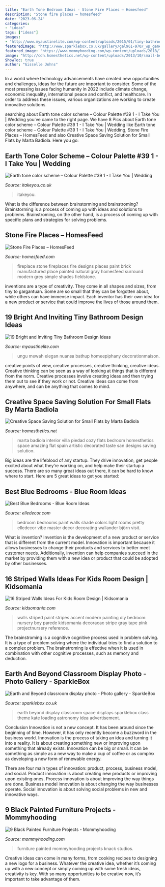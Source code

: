 ```yaml
---
title: "Earth Tone Bedroom Ideas - Stone Fire Places – Homesfeed"
description: "Stone fire places – homesfeed"
date: "2023-06-24"
categories:
- "ideas"
tags: ["ideas"]
images:
- "http://www.myaustinelite.com/wp-content/uploads/2015/01/tiny-bathroom-design-ideas-with-small-tub.jpg?x34469"
featuredImage: "http://www.sparklebox.co.uk/gallery/gal961-970/_wp_generated/ppdb1f9640_02.jpg"
featured_image: "https://www.mommyhooding.com/wp-content/uploads/2018/10/blackdresser3-678x1024.jpg"
image: "http://cdn.homesthetics.net/wp-content/uploads/2013/10/small-bedroom-interior-design-cozy-flat-homesthetics-5.jpg"
ShowToc: true
author: "Gisselle Johns"
---
```



In a world where technology advancements have created new opportunities and challenges, ideas for the future are important to consider. Some of the most pressing issues facing humanity in 2022 include climate change, economic inequality, international peace and conflict, and healthcare. In order to address these issues, various organizations are working to create innovative solutions.

	

		
searching about Earth tone color scheme – Colour Palette #39 1 - I Take You | Wedding you've came to the right page. We have 8 Pics about Earth tone color scheme – Colour Palette #39 1 - I Take You | Wedding like Earth tone color scheme – Colour Palette #39 1 - I Take You | Wedding, Stone Fire Places – HomesFeed and also Creative Space Saving Solution for Small Flats by Marta Badiola. Here you go:
		
    
## Earth Tone Color Scheme – Colour Palette #39 1 - I Take You | Wedding

<img loading=lazy src="https://www.itakeyou.co.uk/wp-content/uploads/2020/05/color-hex-16-570x630.jpg" onerror="this.onerror=null;this.src='https://tse2.mm.bing.net/th?id=OIP.Crv3mfcIf9S7FrIu4Ugg0gHaIL&amp;pid=15.1';" alt="Earth tone color scheme – Colour Palette #39 1 - I Take You | Wedding">

_Source: itakeyou.co.uk_

>itakeyou. 

	

What is the difference between brainstorming and brainstroming?
Brainstorming is a process of coming up with ideas and solutions to problems. Brainstroming, on the other hand, is a process of coming up with specific plans and strategies for solving problems.

    
## Stone Fire Places – HomesFeed

<img loading=lazy src="https://homesfeed.com/wp-content/uploads/2016/03/Simple-Stone-Fire-Places-With-White-Frame-Window.jpg" onerror="this.onerror=null;this.src='https://tse2.mm.bing.net/th?id=OIP._8iBnfPmskk8I67U9vVROAHaJ4&amp;pid=15.1';" alt="Stone Fire Places – HomesFeed">

_Source: homesfeed.com_

>fireplace stone fireplaces fire designs places paint brick manufactured place painted natural gray homesfeed surround modern grey simple shades fieldstone. 

	

inventions are a type of creativity. They come in all shapes and sizes, from tiny to gargantuan. Some are so small that they can be forgotten about, while others can have immense impact. Each inventor has their own idea for a new product or service that could improve the lives of those around them.

    
## 19 Bright And Inviting Tiny Bathroom Design Ideas

<img loading=lazy src="http://www.myaustinelite.com/wp-content/uploads/2015/01/tiny-bathroom-design-ideas-with-small-tub.jpg?x34469" onerror="this.onerror=null;this.src='https://tse2.mm.bing.net/th?id=OIP.oSCuUIcaqky0XPz4zVyIMgHaJ3&amp;pid=15.1';" alt="19 Bright and Inviting Tiny Bathroom Design Ideas">

_Source: myaustinelite.com_

>ungu mewah elegan nuansa bathup homeepiphany decorationmaison. 

	

creative points of view, creative processes, creative thinking, creative ideas.
Creative thinking can be seen as a way of looking at things that is different from the norm. Creative processes involve creating ideas and then trying them out to see if they work or not. Creative ideas can come from anywhere, and can be anything that comes to mind.

    
## Creative Space Saving Solution For Small Flats By Marta Badiola

<img loading=lazy src="http://cdn.homesthetics.net/wp-content/uploads/2013/10/small-bedroom-interior-design-cozy-flat-homesthetics-5.jpg" onerror="this.onerror=null;this.src='https://tse3.mm.bing.net/th?id=OIP.YUQATy_RnmTzlSSvyl1A5gHaK5&amp;pid=15.1';" alt="Creative Space Saving Solution for Small Flats by Marta Badiola">

_Source: homesthetics.net_

>marta badiola interior villa piedad cozy flats bedroom homesthetics space amazing flat spain artistic decorated taste san designs saving solution. 

	

Big ideas are the lifeblood of any startup. They drive innovation, get people excited about what they’re working on, and help make their startup a success. There are so many great ideas out there, it can be hard to know where to start. Here are 5 great ideas to get you started: 

    
## Best Blue Bedrooms - Blue Room Ideas

<img loading=lazy src="https://hips.hearstapps.com/hmg-prod.s3.amazonaws.com/images/blue-bedroom-1515613680.jpg?crop=0.747xw:0.916xh;0,0&amp;resize=480:*" onerror="this.onerror=null;this.src='https://tse4.mm.bing.net/th?id=OIP.YfPLjVWFU4k8pRFYAmGZqwHaLH&amp;pid=15.1';" alt="Best Blue Bedrooms - Blue Room Ideas">

_Source: elledecor.com_

>bedroom bedrooms paint walls shade colors light rooms pretty elledecor vibe master decor decorating wallander björn visit. 

	

What is invention?
Invention is the development of a new product or service that is different from the current model. Innovation is important because it allows businesses to change their products and services to better meet customer needs. Additionally, invention can help companies succeed in the market by providing them with a new idea or product that could be adopted by other businesses.

    
## 16 Striped Walls Ideas For Kids Room Design | Kidsomania

<img loading=lazy src="http://www.kidsomania.com/photos/Modern-Kids-Room-Design-11.jpg" onerror="this.onerror=null;this.src='https://tse4.mm.bing.net/th?id=OIP.rz2QSjwcRq3a20X2w4BGfgHaK2&amp;pid=15.1';" alt="16 Striped Walls Ideas For Kids Room Design | Kidsomania">

_Source: kidsomania.com_

>walls striped paint stripes accent modern painting diy bedroom nursery boy parede kidsomania decoracao stripe gray tape pink projectnursery reference. 

	

The brainstroming is a cognitive cognitive process used in problem solving. It is a type of problem solving where the individual tries to find a solution to a complex problem. The brainstroming is effective when it is used in combination with other cognitive processes, such as memory and deduction.

    
## Earth And Beyond Classroom Display Photo - Photo Gallery - SparkleBox

<img loading=lazy src="http://www.sparklebox.co.uk/gallery/gal961-970/_wp_generated/ppdb1f9640_02.jpg" onerror="this.onerror=null;this.src='https://tse4.mm.bing.net/th?id=OIP.siAVnzSblCZhx0WZUpWshQHaEh&amp;pid=15.1';" alt="Earth and Beyond classroom display photo - Photo gallery - SparkleBox">

_Source: sparklebox.co.uk_

>earth beyond display classroom space displays sparklebox class theme kate loading astronomy idea advertisement. 

	

Conclusion
Innovation is not a new concept. It has been around since the beginning of time. However, it has only recently become a buzzword in the business world.
Innovation is the process of taking an idea and turning it into a reality. It is about creating something new or improving upon something that already exists. Innovation can be big or small. It can be something as simple as a new way to make a cup of coffee or as complex as developing a new form of renewable energy.

There are four main types of innovation: product, process, business model, and social. Product innovation is about creating new products or improving upon existing ones. Process innovation is about improving the way things are done. Business model innovation is about changing the way businesses operate. Social innovation is about solving social problems in new and innovative ways.

    
## 9 Black Painted Furniture Projects - Mommyhooding

<img loading=lazy src="https://www.mommyhooding.com/wp-content/uploads/2018/10/blackdresser3-678x1024.jpg" onerror="this.onerror=null;this.src='https://tse1.mm.bing.net/th?id=OIP.txXPBceMa-x-dm0ZSK1YYAHaLL&amp;pid=15.1';" alt="9 Black Painted Furniture Projects - Mommyhooding">

_Source: mommyhooding.com_

>furniture painted mommyhooding projects knack studios. 

	

Creative ideas can come in many forms, from cooking recipes to designing a new logo for a business. Whatever the creative idea, whether it’s coming up with a new concept or simply coming up with some fresh ideas, creativity is key. With so many opportunities to be creative now, it’s important to take advantage of them.

